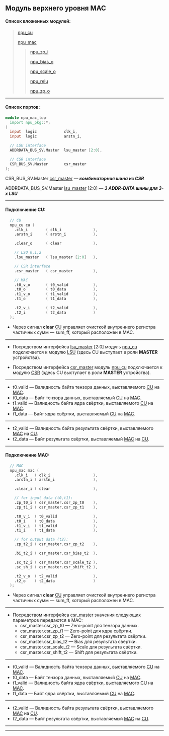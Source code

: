 ## Модуль верхнего уровня MAC

#### Список вложенных модулей:

>
>[npu_cu](npu_cu.md)
>
>[npu_mac](npu_mac.md)
>>
>>[npu_zp_i](npu_zp_i.md)
>>
>>[npu_bias_o](npu_bias_o.md)
>>
>>[npu_scale_o](npu_scale_o.md)
>>
>>[npu_relu](npu_relu.md)
>>
>>[npu_zp_o](npu_zp_o.md)

---

#### Список портов:

```verilog
module npu_mac_top
  import npu_pkg::*;
(
  input  logic            clk_i,
  input  logic            arstn_i,

  // LSU interface
  ADDRDATA_BUS_SV.Master  lsu_master [2:0],

  // CSR interface
  CSR_BUS_SV.Master       csr_master
);
```

 CSR_BUS_SV.Master [csr_master](npu_csr_bus.md) — ***комбинаторная шина из CSR***

 ADDRDATA_BUS_SV.Master [lsu_master](npu_addrdata_bus.md) [2:0] — ***3 ADDR-DATA шины для 3-х LSU***

---

#### Подключение CU:

```verilog
  // CU
  npu_cu cu (
    .clk_i        ( clk_i              ),
    .arstn_i      ( arstn_i            ),

    .clear_o      ( clear              ),

    // LSU 0,1,2
    .lsu_master   ( lsu_master [2:0]   ),

    // CSR interface
    .csr_master   ( csr_master         ),

    // MAC
    .t0_v_o       ( t0_valid           ),
    .t0_o         ( t0_data            ),
    .t1_v_o       ( t1_valid           ),
    .t1_o         ( t1_data            ),

    .t2_v_i       ( t2_valid           ),
    .t2_i         ( t2_data            )
  );

```

* Через сигнал **clear** [CU](npu_cu.md) управляет очисткой внутреннего регистра частичных сумм — sum_ff, который расположен в MAC.

---

* Посредством интерфейса [lsu_master](npu_addrdata_bus.md) [2:0] модуль [npu_cu](npu_cu.md) подключается к модулю [LSU](npu_lsu.md) (здесь CU выступает в роли **MASTER** устройства).

* Посредством интерфейса [csr_master](npu_csr_bus.md) модуль [npu_cu](npu_cu.md) подключается к модулю [CSR](npu_csr.md) (здесь CU выступает в роли **MASTER** устройства).

---

* t0_valid — Валидность байта тензора данных, выставляемого [CU](npu_cu.md) на [MAC](npu_mac.md).
* t0_data — Байт тензора данных, выставляемый [CU](npu_cu.md) на [MAC](npu_mac.md).
* t1_valid — Валидность байта ядра свёртки, выставляемого [CU](npu_cu.md) на [MAC](npu_mac.md).
* t1_data — Байт ядра свёртки, выставляемый [CU](npu_cu.md) на [MAC](npu_mac.md).

---

* t2_valid — Валидность байта результата свёртки, выставляемого [MAC](npu_mac.md) на [CU](npu_cu.md).
* t2_data — Байт результата свёртки, выставляемый [MAC](npu_mac.md) на [CU](npu_cu.md).

---

#### Подключение MAC:

```verilog
  // MAC
  npu_mac mac (
    .clk_i   ( clk_i                   ),
    .arstn_i ( arstn_i                 ),

    .clear_i ( clear                   ),

    // for input data (t0,t1):
    .zp_t0_i ( csr_master.csr_zp_t0    ),
    .zp_t1_i ( csr_master.csr_zp_t1    ),

    .t0_v_i  ( t0_valid                ),
    .t0_i    ( t0_data                 ),
    .t1_v_i  ( t1_valid                ),
    .t1_i    ( t1_data                 ),

    // for output data (t2):
    .zp_t2_i ( csr_master.csr_zp_t2    ),

    .bi_t2_i ( csr_master.csr_bias_t2  ),

    .sc_t2_i ( csr_master.csr_scale_t2 ),
    .sc_sh_i ( csr_master.csr_shift_t2 ),

    .t2_v_o  ( t2_valid                ),
    .t2_o    ( t2_data                 )
  );
```

* Через сигнал **clear** [CU](npu_cu.md) управляет очисткой внутреннего регистра частичных сумм — sum_ff, который расположен в MAC.

---

* Посредством интерфейса [csr_master](npu_csr_bus.md) значения следующих параметров передаются в MAC:
  * csr_master.csr_zp_t0 — Zero-point для тензора данных.
  * csr_master.csr_zp_t1 — Zero-point для ядра свёртки.
  * csr_master.csr_zp_t2 — Zero-point для результата свёртки.
  * csr_master.csr_bias_t2 — Bias для результата свёртки.
  * csr_master.csr_scale_t2 — Scale для результата свёртки.
  * csr_master.csr_shift_t2 — Shift для результата свёртки.

---

* t0_valid — Валидность байта тензора данных, выставляемого [CU](npu_cu.md) на [MAC](npu_mac.md).
* t0_data — Байт тензора данных, выставляемый [CU](npu_cu.md) на [MAC](npu_mac.md).
* t1_valid — Валидность байта ядра свёртки, выставляемого [CU](npu_cu.md) на [MAC](npu_mac.md).
* t1_data — Байт ядра свёртки, выставляемый [CU](npu_cu.md) на [MAC](npu_mac.md).

---

* t2_valid — Валидность байта результата свёртки, выставляемого [MAC](npu_mac.md) на [CU](npu_cu.md).
* t2_data — Байт результата свёртки, выставляемый [MAC](npu_mac.md) на [CU](npu_cu.md).

---
---